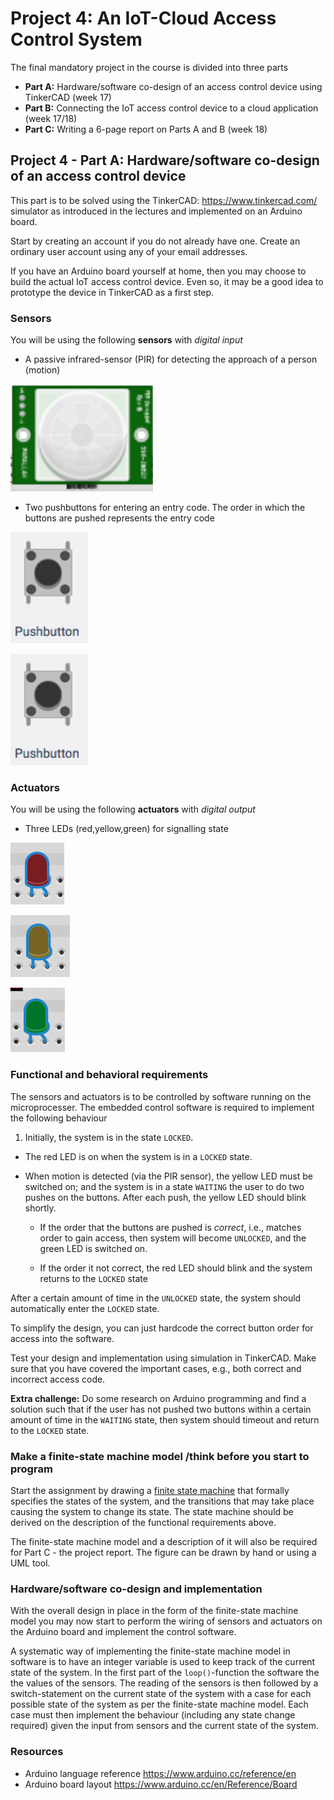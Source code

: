 # Project 4: An IoT-Cloud Access Control System

The final mandatory project in the course is divided into three parts

- **Part A:** Hardware/software co-design of an access control device using TinkerCAD (week 17)
- **Part B:** Connecting the IoT access control device to a cloud application (week 17/18)
- **Part C:** Writing a 6-page report on Parts A and B (week 18)

## Project 4 - Part A: Hardware/software co-design of an access control device 

This part is to be solved using the TinkerCAD: https://www.tinkercad.com/ simulator as introduced in the lectures and implemented on an Arduino board.

Start by creating an account if you do not already have one. Create an ordinary user account using any of your email addresses.

If you have an Arduino board yourself at home, then you may choose to build the actual IoT access control device. Even so, it may be a good idea to prototype the device in TinkerCAD as a first step.

### Sensors

You will be using the following **sensors** with *digital input*

- A passive infrared-sensor (PIR) for detecting the approach of a person (motion)

![](assets/markdown-img-paste-20181028082134355.png)

- Two pushbuttons for entering an entry code. The order in which the buttons are pushed represents the entry code

![](assets/markdown-img-paste-20181028082117798.png)

![](assets/markdown-img-paste-20181028082117798.png)


### Actuators

You will be using the following **actuators** with *digital output*

- Three LEDs (red,yellow,green) for signalling state

![](assets/redled.png)

![](assets/yellowled.png)

![](assets/greenled.png)

### Functional and behavioral requirements

The sensors and actuators is to be controlled by software running on the microprocesser. The embedded control software is required to implement the following behaviour

1. Initially, the system is in the state `LOCKED`.

- The red LED is on when the system is in a `LOCKED` state.

- When motion is detected (via the PIR sensor), the yellow LED must be switched on; and the system is in a state `WAITING` the user to do two pushes on the buttons. After each push, the yellow LED should blink shortly.

   - If the order that the buttons are pushed is *correct*, i.e., matches order to gain access, then system will become `UNLOCKED`, and the green LED is switched on.

   - If the order it not correct, the red LED should blink and the system returns to the `LOCKED` state

After a certain amount of time in the `UNLOCKED` state, the system should automatically enter the `LOCKED` state.

To simplify the design, you can just hardcode the correct button order for access into the software.

Test your design and implementation using simulation in TinkerCAD. Make sure that you have covered the important cases, e.g., both correct and incorrect access code.

**Extra challenge:** Do some research on Arduino programming and find a solution such that if the user has not pushed two buttons within a certain amount of time in the `WAITING` state, then system should timeout and return to the `LOCKED` state.

### Make a finite-state machine model /think before you start to program

Start the assignment by drawing a [finite state machine](https://en.wikipedia.org/wiki/Finite-state_machine) that formally specifies the states of the system, and the transitions that may take place causing the system to change its state. The state machine should be derived on the description of the functional requirements above.

The finite-state machine model and a description of it will also be required for Part C - the project report. The figure can be drawn by hand or using a UML tool.

### Hardware/software co-design and implementation

With the overall design in place in the form of the finite-state machine model you may now start to perform the wiring of sensors and actuators on the Arduino board and implement the control software.

A systematic way of implementing the finite-state machine model in software is to have an integer variable is used to keep track of the current state of the system. In the first part of the `loop()`-function the software the the values of the sensors. The reading of the sensors is then followed by a switch-statement on the current state of the system with a case for each possible state of the system as per the finite-state machine model. Each case must then implement the behaviour (including any state change required) given the input from sensors and the current state of the system.

### Resources

- Arduino language reference https://www.arduino.cc/reference/en
- Arduino board layout https://www.arduino.cc/en/Reference/Board   
